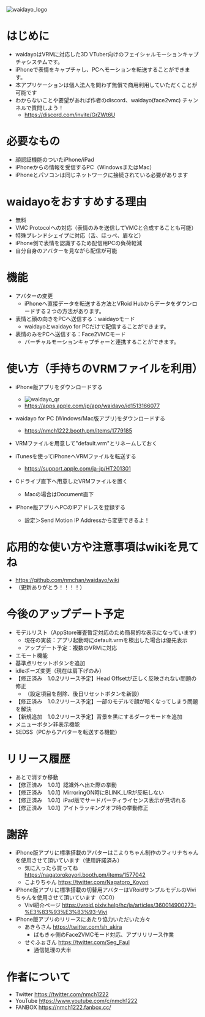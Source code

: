 ![waidayo_logo](waidayo_logo.png)
# はじめに
- waidayoはVRMに対応した3D VTuber向けのフェイシャルモーションキャプチャシステムです。
- iPhoneで表情をキャプチャし、PCへモーションを転送することができます。
- 本アプリケーションは個人法人を問わず無償で商用利用していただくことが可能です
- わからないことや要望があれば作者のdiscord、waidayo(face2vmc) チャンネルで質問しよう！
    - https://discord.com/invite/GrZWt6U

# 必要なもの
- 顔認証機能のついたiPhone/iPad
- iPhoneからの情報を受信するPC（WindowsまたはMac）
- iPhoneとパソコンは同じネットワークに接続されている必要があります

# waidayoをおすすめする理由
- 無料
- VMC Protocolへの対応（表情のみを送信してVMCと合成することも可能）
- 特殊ブレンドシェイプに対応（舌、ほっぺ、眉など）
- iPhone側で表情を認識するため配信用PCの負荷軽減
- 自分自身のアバターを見ながら配信が可能

# 機能
- アバターの変更
    - iPhoneへ直接データを転送する方法とVRoid Hubからデータをダウンロードする２つの方法があります。
- 表情と顔の向きをPCへ送信する：waidayoモード
    - waidayoとwaidayo for PCだけで配信することができます。
- 表情のみをPCへ送信する：Face2VMCモード
    - バーチャルモーションキャプチャーと連携することができます。

# 使い方（手持ちのVRMファイルを利用）
- iPhone版アプリをダウンロードする
    - ![waidayo_qr](waidayo_qr.png)
    - https://apps.apple.com/jp/app/waidayo/id1513166077
    
- waidayo for PC (Windows/Mac版アプリ)をダウンロードする
    - https://nmch1222.booth.pm/items/1779185

- VRMファイルを用意して"default.vrm"とリネームしておく
- iTunesを使ってiPhoneへVRMファイルを転送する
    - https://support.apple.com/ja-jp/HT201301
- Cドライブ直下へ用意したVRMファイルを置く
    - Macの場合はDocument直下
- iPhone版アプリへPCのIPアドレスを登録する
    - 設定＞Send Motion IP Addressから変更できるよ！

# 応用的な使い方や注意事項はwikiを見てね
- https://github.com/nmchan/waidayo/wiki
- （更新ありがとう！！！！）
    
# 今後のアップデート予定
- モデルリスト（AppStore審査暫定対応のため簡易的な表示になっています）
    - 現在の実装：アプリ起動時にdefault.vrmを検出した場合は優先表示
    - アップデート予定：複数のVRMに対応
- エモート機能
- 基準点リセットボタンを追加
- idleポーズ変更（現在は肩下げのみ）
- 【修正済み　1.0.2リリース予定】Head Offsetが正しく反映されない問題の修正
    - （設定項目を削除、後日リセットボタンを新設）
- 【修正済み　1.0.2リリース予定】一部のモデルで顔が暗くなってしまう問題を解決
- 【新規追加　1.0.2リリース予定】背景を黒にするダークモードを追加
- メニューボタン非表示機能
- SEDSS（PCからアバターを転送する機能）

# リリース履歴
- あとで消すか移動
- 【修正済み　1.0.1】認識外へ出た際の挙動
- 【修正済み　1.0.1】MirroringON時にBLINK_L/Rが反転しない
- 【修正済み　1.0.1】iPad版でサードパーティライセンス表示が見切れる
- 【修正済み　1.0.1】アイトラッキングオフ時の挙動修正

# 謝辞
- iPhone版アプリに標準搭載のアバターはこよりちゃん制作のフィリナちゃんを使用させて頂いています（使用許諾済み）
    - 気に入ったら買ってね https://nagatorokoyori.booth.pm/items/1577042
    - こよりちゃん https://twitter.com/Nagatoro_Koyori
- iPhone版アプリに標準搭載の切替用アバターはVRoidサンプルモデルのViviちゃんを使用させて頂いています（CC0）
    - Vivi紹介ページ https://vroid.pixiv.help/hc/ja/articles/360014900273-%E3%83%93%E3%83%93-Vivi
- iPhone版アプリのリリースにあたり協力いただいた方々
    - あきらさん https://twitter.com/sh_akira
        - ばもきゃ側のFace2VMCモード対応、アプリリリース作業
    - せぐふぉさん https://twitter.com/Seg_Faul
        - 通信処理の大半
        
# 作者について
- Twitter https://twitter.com/nmch1222
- YouTube https://www.youtube.com/c/nmch1222
- FANBOX https://nmch1222.fanbox.cc/
    
